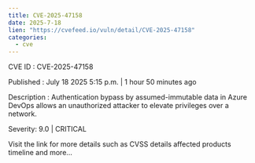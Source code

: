 ```yaml
--- 
title: CVE-2025-47158
date: 2025-7-18
lien: "https://cvefeed.io/vuln/detail/CVE-2025-47158"
categories:
  - cve
---
```


CVE ID : CVE-2025-47158

Published :  July 18
2025
5:15 p.m. | 1 hour
50 minutes ago

Description : Authentication bypass by assumed-immutable data in Azure DevOps allows an unauthorized attacker to elevate privileges over a network.

Severity: 9.0 | CRITICAL

Visit the link for more details
such as CVSS details
affected products
timeline
and more...
